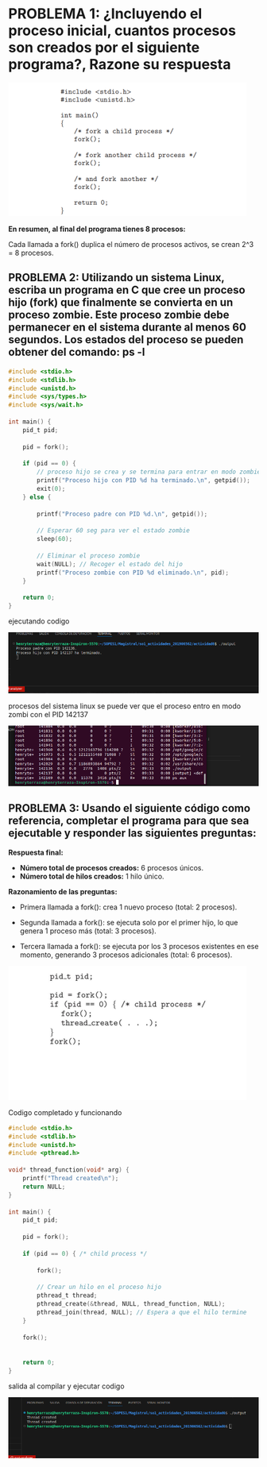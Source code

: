# PROBLEMA 1: ¿Incluyendo el proceso inicial, cuantos procesos son creados por el siguiente programa?, Razone su respuesta

![FORK PREGUNTA 1](./img/forkP1.png)

**En resumen, al final del programa tienes 8 procesos:**

Cada llamada a fork() duplica el número de procesos activos, se crean 2^3 = 8 procesos.




## PROBLEMA 2: Utilizando un sistema Linux, escriba un programa en C que cree un proceso hijo (fork) que finalmente se convierta en un proceso zombie. Este proceso zombie debe permanecer en el sistema durante al menos 60 segundos. Los estados del proceso se pueden obtener del comando: ps -l 

```c
#include <stdio.h>
#include <stdlib.h>
#include <unistd.h>
#include <sys/types.h>
#include <sys/wait.h>

int main() {
    pid_t pid;

    pid = fork();

    if (pid == 0) {
        // proceso hijo se crea y se termina para entrar en modo zombie
        printf("Proceso hijo con PID %d ha terminado.\n", getpid());
        exit(0); 
    } else {

        printf("Proceso padre con PID %d.\n", getpid());

        // Esperar 60 seg para ver el estado zombie 
        sleep(60);

        // Eliminar el proceso zombie
        wait(NULL); // Recoger el estado del hijo
        printf("Proceso zombie con PID %d eliminado.\n", pid);
    }

    return 0;
}
```
ejecutando codigo 

![Salida de terminal](./img/terminal.png)

procesos del sistema linux se puede ver que el proceso entro en modo zombi con el PID 142137

![Procesos del sistema](./img/procesos.png)



## PROBLEMA 3: Usando el siguiente código como referencia, completar el programa para que sea ejecutable y responder las siguientes preguntas:

**Respuesta final:**
- **Número total de procesos creados:** 6 procesos únicos.
- **Número total de hilos creados:** 1 hilo único.



**Razonamiento de las preguntas:**
- Primera llamada a fork(): crea 1 nuevo proceso (total: 2 procesos).

- Segunda llamada a fork(): se ejecuta solo por el primer hijo, lo que genera 1 proceso más (total: 3 procesos).

- Tercera llamada a fork(): se ejecuta por los 3 procesos existentes en ese momento, generando 3 procesos adicionales (total: 6 procesos).





![Problema 3](./img/problema3.png)



Codigo completado y funcionando
```C
#include <stdio.h>
#include <stdlib.h>
#include <unistd.h>
#include <pthread.h>

void* thread_function(void* arg) {
    printf("Thread created\n");
    return NULL;
}

int main() {
    pid_t pid;

    pid = fork();
   
    if (pid == 0) { /* child process */
      
        fork();

        // Crear un hilo en el proceso hijo
        pthread_t thread;
        pthread_create(&thread, NULL, thread_function, NULL);
        pthread_join(thread, NULL); // Espera a que el hilo termine
    }

    fork();

    
    return 0;
}
```

salida al compilar y ejecutar codigo

![Salida problema 3](./img/SalidaP3.png)







